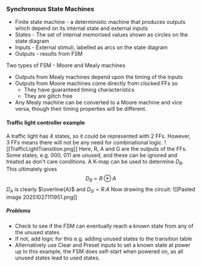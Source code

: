 ### Synchronous State Machines
- Finite state machine - a deterministic machine that produces outputs which depend on its internal state and external inputs
- States - The set of internal memorised values shown as circles on the state diagram
- Inputs - External stimuli, labelled as arcs on the state diagram
- Outputs - results from FSM

Two types of FSM - Moore and Mealy machines
- Outputs from Mealy machines depend upon the timing of the inputs
- Outputs from Moore machines come directly from clocked FFs so
	- They have guaranteed timing characteristics
	- They are glitch free
- Any Mealy machine can be converted to a Moore machine and vice versa, though their timing properties will be different.

#### Traffic light controller example
A traffic light has 4 states, so it could be represented with 2 FFs. However, 3 FFs means there will not be any need for combinational logic.
![[TrafficLightTransition.png]]
Here, R, A and G are the outputs of the FFs. Some states, e.g. 000, 011 are unused, and these can be ignored and treated as don't care conditions.
A K-map can be used to determine $D_R$. This ultimately gives $$
D_{R}=R\oplus A
$$
$D_A$ is clearly $\overline{A}$ and $D_{G}=R.A$
Now drawing the circuit:
![[Pasted image 20251027111951.png]]
##### Problems
- Check to see if the FSM can eventually reach a known state from any of the unused states
- If not, add logic for this e.g. adding unused states to the transition table
- Alternatively use Clear and Preset inputs to set a known state at power up
In this example, the FSM does self-start when powered on, as all unused states lead to used states.